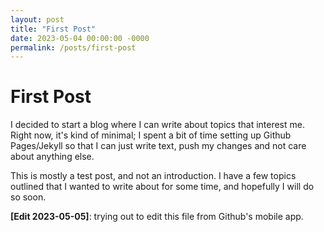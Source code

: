 ```yaml
---
layout: post
title: "First Post"
date: 2023-05-04 00:00:00 -0000
permalink: /posts/first-post
---
```


# First Post

I decided to start a blog where I can write about topics that interest me. Right now, it's kind of minimal; I spent a bit of time setting up Github Pages/Jekyll so that I can just write text, push my changes and not care about anything else.

This is mostly a test post, and not an introduction. I have a few topics outlined that I wanted to write about for some time, and hopefully I will do so soon.

**[Edit 2023-05-05]**: trying out to edit this file from Github's mobile app.